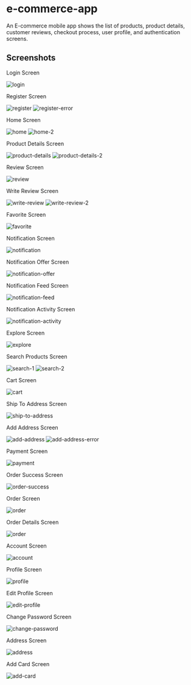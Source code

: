 # e-commerce-app

An E-commerce mobile app shows the list of products, product details, customer reviews, checkout process, user profile, and authentication screens.

## Screenshots

Login Screen

![login](screenshots/login.png)

Register Screen

![register](screenshots/register.png)
![register-error](screenshots/register-error.png)

Home Screen

![home](screenshots/home.png)
![home-2](screenshots/home-2.png)

Product Details Screen

![product-details](screenshots/product-details.png)
![product-details-2](screenshots/product-details-2.png)

Review Screen

![review](screenshots/review.png)

Write Review Screen

![write-review](screenshots/write-review.png)
![write-review-2](screenshots/write-review-2.png)

Favorite Screen

![favorite](screenshots/favorite.png)

Notification Screen

![notification](screenshots/notification.png)

Notification Offer Screen

![notification-offer](screenshots/notification-offer.png)

Notification Feed Screen

![notification-feed](screenshots/notification-feed.png)

Notification Activity Screen

![notification-activity](screenshots/notification-activity.png)

Explore Screen

![explore](screenshots/explore.png)

Search Products Screen

![search-1](screenshots/search-1.png)
![search-2](screenshots/search-2.png)

Cart Screen

![cart](screenshots/cart.png)

Ship To Address Screen

![ship-to-address](screenshots/ship-to-address.png)

Add Address Screen

![add-address](screenshots/add-address.png)
![add-address-error](screenshots/add-address-error.png)

Payment Screen

![payment](screenshots/payment.png)

Order Success Screen

![order-success](screenshots/order-success.png)

Order Screen

![order](screenshots/order.png)

Order Details Screen

![order](screenshots/order-details.png)

Account Screen

![account](screenshots/account.png)

Profile Screen

![profile](screenshots/profile.png)

Edit Profile Screen

![edit-profile](screenshots/edit-profile.png)

Change Password Screen

![change-password](screenshots/change-password.png)

Address Screen

![address](screenshots/address.png)

Add Card Screen

![add-card](screenshots/add-card.png)
